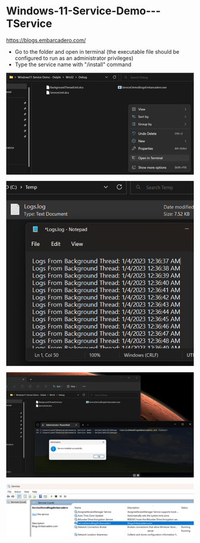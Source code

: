 # Windows-11-Service-Demo---TService
https://blogs.embarcadero.com/


- Go to the folder and open in terminal (the executable file should be configured to run as an administrator privileges)
- Type the service name with "/install" command

![](windows11.png)

![](windows11service.png)

![](windows11serviceinstallation.png)

![](windowsservices.png)
